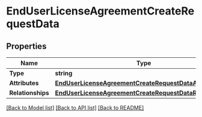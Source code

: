 # EndUserLicenseAgreementCreateRequestData

## Properties

Name | Type | Description | Notes
------------ | ------------- | ------------- | -------------
**Type** | **string** |  | 
**Attributes** | [**EndUserLicenseAgreementCreateRequestDataAttributes**](EndUserLicenseAgreementCreateRequest_data_attributes.md) |  | 
**Relationships** | [**EndUserLicenseAgreementCreateRequestDataRelationships**](EndUserLicenseAgreementCreateRequest_data_relationships.md) |  | 

[[Back to Model list]](../README.md#documentation-for-models) [[Back to API list]](../README.md#documentation-for-api-endpoints) [[Back to README]](../README.md)


